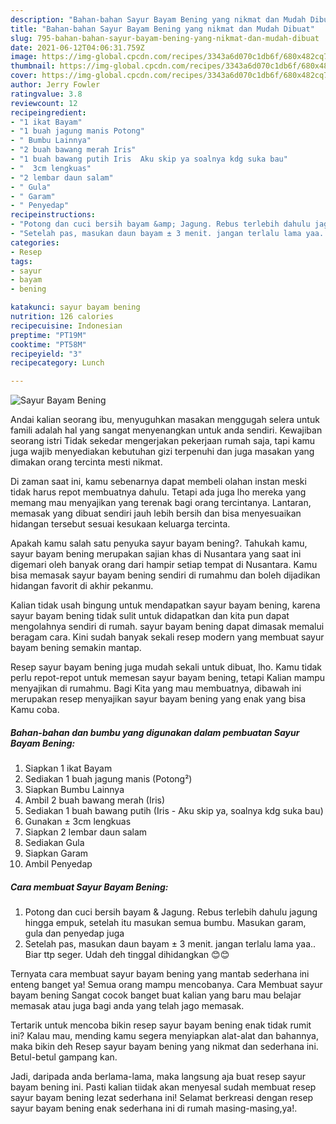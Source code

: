 ```yaml
---
description: "Bahan-bahan Sayur Bayam Bening yang nikmat dan Mudah Dibuat"
title: "Bahan-bahan Sayur Bayam Bening yang nikmat dan Mudah Dibuat"
slug: 795-bahan-bahan-sayur-bayam-bening-yang-nikmat-dan-mudah-dibuat
date: 2021-06-12T04:06:31.759Z
image: https://img-global.cpcdn.com/recipes/3343a6d070c1db6f/680x482cq70/sayur-bayam-bening-foto-resep-utama.jpg
thumbnail: https://img-global.cpcdn.com/recipes/3343a6d070c1db6f/680x482cq70/sayur-bayam-bening-foto-resep-utama.jpg
cover: https://img-global.cpcdn.com/recipes/3343a6d070c1db6f/680x482cq70/sayur-bayam-bening-foto-resep-utama.jpg
author: Jerry Fowler
ratingvalue: 3.8
reviewcount: 12
recipeingredient:
- "1 ikat Bayam"
- "1 buah jagung manis Potong"
- " Bumbu Lainnya"
- "2 buah bawang merah Iris"
- "1 buah bawang putih Iris  Aku skip ya soalnya kdg suka bau"
- "  3cm lengkuas"
- "2 lembar daun salam"
- " Gula"
- " Garam"
- " Penyedap"
recipeinstructions:
- "Potong dan cuci bersih bayam &amp; Jagung. Rebus terlebih dahulu jagung hingga empuk, setelah itu masukan semua bumbu. Masukan garam, gula dan penyedap juga"
- "Setelah pas, masukan daun bayam ± 3 menit. jangan terlalu lama yaa.. Biar ttp seger. Udah deh tinggal dihidangkan 😊😊"
categories:
- Resep
tags:
- sayur
- bayam
- bening

katakunci: sayur bayam bening 
nutrition: 126 calories
recipecuisine: Indonesian
preptime: "PT19M"
cooktime: "PT58M"
recipeyield: "3"
recipecategory: Lunch

---
```



![Sayur Bayam Bening](https://img-global.cpcdn.com/recipes/3343a6d070c1db6f/680x482cq70/sayur-bayam-bening-foto-resep-utama.jpg)

Andai kalian seorang ibu, menyuguhkan masakan menggugah selera untuk famili adalah hal yang sangat menyenangkan untuk anda sendiri. Kewajiban seorang istri Tidak sekedar mengerjakan pekerjaan rumah saja, tapi kamu juga wajib menyediakan kebutuhan gizi terpenuhi dan juga masakan yang dimakan orang tercinta mesti nikmat.

Di zaman  saat ini, kamu sebenarnya dapat membeli olahan instan meski tidak harus repot membuatnya dahulu. Tetapi ada juga lho mereka yang memang mau menyajikan yang terenak bagi orang tercintanya. Lantaran, memasak yang dibuat sendiri jauh lebih bersih dan bisa menyesuaikan hidangan tersebut sesuai kesukaan keluarga tercinta. 



Apakah kamu salah satu penyuka sayur bayam bening?. Tahukah kamu, sayur bayam bening merupakan sajian khas di Nusantara yang saat ini digemari oleh banyak orang dari hampir setiap tempat di Nusantara. Kamu bisa memasak sayur bayam bening sendiri di rumahmu dan boleh dijadikan hidangan favorit di akhir pekanmu.

Kalian tidak usah bingung untuk mendapatkan sayur bayam bening, karena sayur bayam bening tidak sulit untuk didapatkan dan kita pun dapat mengolahnya sendiri di rumah. sayur bayam bening dapat dimasak memalui beragam cara. Kini sudah banyak sekali resep modern yang membuat sayur bayam bening semakin mantap.

Resep sayur bayam bening juga mudah sekali untuk dibuat, lho. Kamu tidak perlu repot-repot untuk memesan sayur bayam bening, tetapi Kalian mampu menyajikan di rumahmu. Bagi Kita yang mau membuatnya, dibawah ini merupakan resep menyajikan sayur bayam bening yang enak yang bisa Kamu coba.

<!--inarticleads1-->

##### Bahan-bahan dan bumbu yang digunakan dalam pembuatan Sayur Bayam Bening:

1. Siapkan 1 ikat Bayam
1. Sediakan 1 buah jagung manis (Potong²)
1. Siapkan  Bumbu Lainnya
1. Ambil 2 buah bawang merah (Iris)
1. Sediakan 1 buah bawang putih (Iris - Aku skip ya, soalnya kdg suka bau)
1. Gunakan  ± 3cm lengkuas
1. Siapkan 2 lembar daun salam
1. Sediakan  Gula
1. Siapkan  Garam
1. Ambil  Penyedap




<!--inarticleads2-->

##### Cara membuat Sayur Bayam Bening:

1. Potong dan cuci bersih bayam &amp; Jagung. Rebus terlebih dahulu jagung hingga empuk, setelah itu masukan semua bumbu. Masukan garam, gula dan penyedap juga
1. Setelah pas, masukan daun bayam ± 3 menit. jangan terlalu lama yaa.. Biar ttp seger. Udah deh tinggal dihidangkan 😊😊




Ternyata cara membuat sayur bayam bening yang mantab sederhana ini enteng banget ya! Semua orang mampu mencobanya. Cara Membuat sayur bayam bening Sangat cocok banget buat kalian yang baru mau belajar memasak atau juga bagi anda yang telah jago memasak.

Tertarik untuk mencoba bikin resep sayur bayam bening enak tidak rumit ini? Kalau mau, mending kamu segera menyiapkan alat-alat dan bahannya, maka bikin deh Resep sayur bayam bening yang nikmat dan sederhana ini. Betul-betul gampang kan. 

Jadi, daripada anda berlama-lama, maka langsung aja buat resep sayur bayam bening ini. Pasti kalian tiidak akan menyesal sudah membuat resep sayur bayam bening lezat sederhana ini! Selamat berkreasi dengan resep sayur bayam bening enak sederhana ini di rumah masing-masing,ya!.


